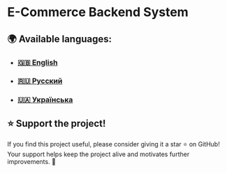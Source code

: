 # E-Commerce Backend System  

## 🌍 Available languages:  
- ### [🇬🇧 English](README.en.md)  
- ### [🇷🇺 Русский](README.ru.md)  
- ### [🇺🇦 Українська](README.ua.md)  

## ⭐ Support the project!  
If you find this project useful, please consider giving it a star ⭐ on GitHub! Your support helps keep the project alive and motivates further improvements. 🚀  

